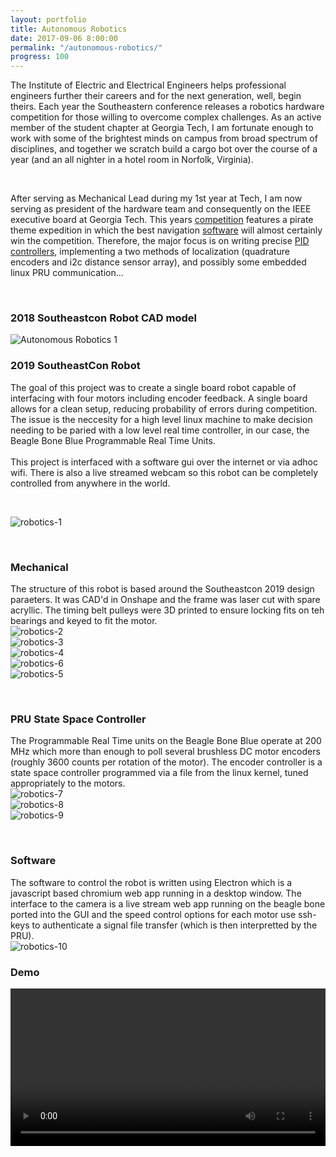 ```yaml
---
layout: portfolio
title: Autonomous Robotics
date: 2017-09-06 8:00:00
permalink: "/autonomous-robotics/"
progress: 100
---
```



The Institute of Electric and Electrical Engineers helps professional engineers further their careers and
for the next generation, well, begin theirs. Each year the Southeastern conference releases a robotics hardware
competition for those willing to overcome complex challenges. As an active member of the student chapter at
Georgia Tech, I am fortunate enough to work with some of the brightest minds on campus from broad spectrum
of disciplines, and together we scratch build a cargo bot over the course of a year (and an all nighter in a
hotel room in Norfolk, Virginia).

<br>

After serving as Mechanical Lead during my 1st year at Tech, I am now serving as president of the hardware team
and consequently on the IEEE executive board at Georgia Tech. This years [competition](http://ewh.ieee.org/reg/3/southeastcon2018/index.html)
features a pirate theme expedition in which the best navigation [software](https://github.com/GaTech-IEEE-Hardware/2018)
will almost certainly win the competition. Therefore, the major focus is on writing precise [PID controllers](https://en.wikipedia.org/wiki/PID_controller), 
implementing a two methods of localization (quadrature encoders and i2c distance sensor array), and possibly some 
embedded linux PRU communication...

<br>

### 2018 Southeastcon Robot CAD model
![Autonomous Robotics 1](/assets/img/portfolio/autonomous-robotics/autonomous-robotics-1.png)
<br>

### 2019 SoutheastCon Robot
The goal of this project was to create a single board robot capable of interfacing with four motors including encoder feedback. A single board allows for a clean setup, reducing probability of errors during competition. The issue is the neccesity for a high level linux machine to make decision needing to be paried with a low level real time controller, in our case, the Beagle Bone Blue Programmable Real Time Units.
<br><br>
This project is interfaced with a software gui over the internet or via adhoc wifi. There is also a live streamed webcam so this robot can be completely controlled from anywhere in the world.

<br>

![robotics-1](/assets/img/portfolio/robotics/robotics-1.jpg)

<br>

### Mechanical
The structure of this robot is based around the Southeastcon 2019 design paraeters. It was CAD'd in Onshape and the frame was laser cut with spare acryllic. The timing belt pulleys were 3D printed to ensure locking fits on teh bearings and keyed to fit the motor.
<br>
![robotics-2](/assets/img/portfolio/robotics/robotics-2.png)
<br>
![robotics-3](/assets/img/portfolio/robotics/robotics-3.png)
<br>
![robotics-4](/assets/img/portfolio/robotics/robotics-4.jpg)
<br>
![robotics-6](/assets/img/portfolio/robotics/robotics-6.jpg)
<br>
![robotics-5](/assets/img/portfolio/robotics/robotics-5.jpg)

<br>

### PRU State Space Controller
The Programmable Real Time units on the Beagle Bone Blue operate at 200 MHz which more than enough to poll several brushless DC motor encoders (roughly 3600 counts per rotation of the motor). The encoder controller is a state space controller programmed via a file from the linux kernel, tuned appropriately to the motors.
<br>
![robotics-7](/assets/img/portfolio/robotics/robotics-7.png)
<br>
![robotics-8](/assets/img/portfolio/robotics/robotics-8.png)
<br>
![robotics-9](/assets/img/portfolio/robotics/robotics-9.png)

<br>

### Software
The software to control the robot is written using Electron which is a javascript based chromium web app running in a desktop window. The interface to the camera is a live stream web app running on the beagle bone ported into the GUI and the speed control options for each motor use ssh-keys to authenticate a signal file transfer (which is then interpretted by the PRU).
<br>
![robotics-10](/assets/img/portfolio/robotics/robotics-10.png)

### Demo
<video width="100%" controls>
    <source src="/assets/img/portfolio/robotics/video.mp4" type="video/mp4">
    Your broswer does not support the video tag.
</video>